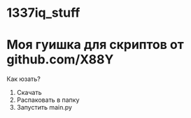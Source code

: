 # 1337iq_stuff
# Моя гуишка для скриптов от github.com/X88Y 
Как юзать?
1. Скачать
2. Распаковать в папку
3. Запустить main.py
